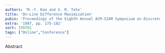 ```yaml
---
authors: 'M.-Y. Kao and S. R. Tate'
title: 'On-Line Difference Maximization'
pubin: 'Proceedings of the Eighth Annual ACM-SIAM Symposium on Discrete Algorithms'
extra: '1997, pp. 175-182'
sort: 199701
tags: ["Online","Conference"]
---
```

Abstract

